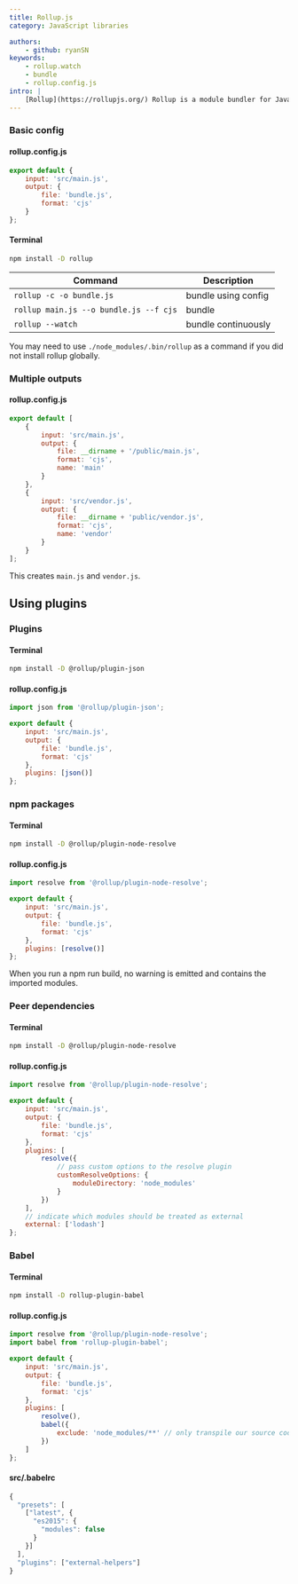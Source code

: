 ```yaml
---
title: Rollup.js
category: JavaScript libraries

authors:
    - github: ryanSN
keywords:
    - rollup.watch
    - bundle
    - rollup.config.js
intro: |
    [Rollup](https://rollupjs.org/) Rollup is a module bundler for JavaScript which compiles small pieces of code into something larger and more complex, such as a library or application.
---
```


### Basic config

#### rollup.config.js

```js
export default {
    input: 'src/main.js',
    output: {
        file: 'bundle.js',
        format: 'cjs'
    }
};
```

#### Terminal

```bash
npm install -D rollup
```

| Command                                | Description         |
| -------------------------------------- | ------------------- |
| `rollup -c -o bundle.js`               | bundle using config |
| `rollup main.js --o bundle.js --f cjs` | bundle              |
| `rollup --watch`                       | bundle continuously |

You may need to use `./node_modules/.bin/rollup` as a command if you did not install rollup globally.

### Multiple outputs

#### rollup.config.js

```js
export default [
    {
        input: 'src/main.js',
        output: {
            file: __dirname + '/public/main.js',
            format: 'cjs',
            name: 'main'
        }
    },
    {
        input: 'src/vendor.js',
        output: {
            file: __dirname + 'public/vendor.js',
            format: 'cjs',
            name: 'vendor'
        }
    }
];
```

This creates `main.js` and `vendor.js`.

## Using plugins

### Plugins

#### Terminal

```bash
npm install -D @rollup/plugin-json
```

#### rollup.config.js

```js
import json from '@rollup/plugin-json';

export default {
    input: 'src/main.js',
    output: {
        file: 'bundle.js',
        format: 'cjs'
    },
    plugins: [json()]
};
```

### npm packages

#### Terminal

```bash
npm install -D @rollup/plugin-node-resolve
```

#### rollup.config.js

```js
import resolve from '@rollup/plugin-node-resolve';

export default {
    input: 'src/main.js',
    output: {
        file: 'bundle.js',
        format: 'cjs'
    },
    plugins: [resolve()]
};
```

When you run a npm run build, no warning is emitted and contains the imported modules.

### Peer dependencies

#### Terminal

```bash
npm install -D @rollup/plugin-node-resolve
```

#### rollup.config.js

```js
import resolve from '@rollup/plugin-node-resolve';

export default {
    input: 'src/main.js',
    output: {
        file: 'bundle.js',
        format: 'cjs'
    },
    plugins: [
        resolve({
            // pass custom options to the resolve plugin
            customResolveOptions: {
                moduleDirectory: 'node_modules'
            }
        })
    ],
    // indicate which modules should be treated as external
    external: ['lodash']
};
```

### Babel

#### Terminal

```bash
npm install -D rollup-plugin-babel
```

#### rollup.config.js

```js
import resolve from '@rollup/plugin-node-resolve';
import babel from 'rollup-plugin-babel';

export default {
    input: 'src/main.js',
    output: {
        file: 'bundle.js',
        format: 'cjs'
    },
    plugins: [
        resolve(),
        babel({
            exclude: 'node_modules/**' // only transpile our source code
        })
    ]
};
```

#### src/.babelrc

```js
{
  "presets": [
    ["latest", {
      "es2015": {
        "modules": false
      }
    }]
  ],
  "plugins": ["external-helpers"]
}
```
